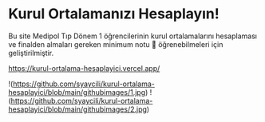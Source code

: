 # Kurul Ortalamanızı Hesaplayın!

Bu site Medipol Tıp Dönem 1 öğrencilerinin kurul ortalamalarını hesaplaması ve finalden almaları gereken minimum notu 😬 öğrenebilmeleri için geliştirilmiştir.

https://kurul-ortalama-hesaplayici.vercel.app/

!(https://github.com/syaycili/kurul-ortalama-hesaplayici/blob/main/githubimages/1.jpg)
!(https://github.com/syaycili/kurul-ortalama-hesaplayici/blob/main/githubimages/2.jpg)
